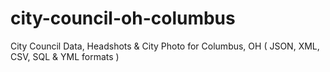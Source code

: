 # city-council-oh-columbus
City Council Data, Headshots &amp; City Photo for Columbus, OH ( JSON, XML, CSV, SQL &amp; YML formats )
